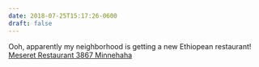 ```yaml
---
date: 2018-07-25T15:17:26-0600
draft: false
---
```


Ooh, apparently my neighborhood is getting a new Ethiopean restaurant! [Meseret Restaurant 3867 Minnehaha](https://www.dropbox.com/s/cmqc61hbns4lqmd/3867%20Minnehaha%20Avenue%20Minneapolis.pdf?dl=0)

